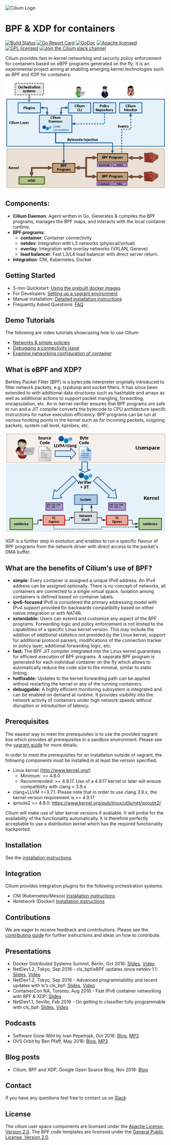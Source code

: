![Cilium Logo](https://cdn.rawgit.com/cilium/cilium/master/Documentation/images/cilium.svg)
# BPF & XDP for containers

[![Build Status](https://jenkins.cilium.io/job/cilium/job/cilium/job/master/badge/icon)](https://jenkins.cilium.io/job/cilium/job/cilium/job/master/)
[![Go Report Card](https://goreportcard.com/badge/github.com/cilium/cilium)](https://goreportcard.com/report/github.com/cilium/cilium)
[![GoDoc](https://godoc.org/github.com/cilium/cilium?status.svg)](https://godoc.org/github.com/cilium/cilium)
[![Apache licensed](https://img.shields.io/badge/license-Apache-blue.svg)](https://github.com/cilium/cilium/blob/master/LICENSE)
[![GPL licensed](https://img.shields.io/badge/license-GPL-blue.svg)](https://github.com/cilium/cilium/blob/master/bpf/COPYING)
[![Join the Cilium slack channel](https://cilium.herokuapp.com/badge.svg)](https://cilium.herokuapp.com/)

Cilium provides fast in-kernel networking and security policy enforcement for
containers based on eBPF programs generated on the fly. It is an experimental
project aiming at enabling emerging kernel technologies such as BPF and XDP
for containers.

<p align="center">
   <img src="Documentation/images/cilium-arch.png" />
</p>

## Components:
  * **Cilium Daemon**: Agent written in Go. Generates & compiles the BPF
    programs, manages the BPF maps, and interacts with the local container
    runtime.
  * **BPF programs**:
    * **container**: Container connectivity
    * **netdev**: Integration with L3 networks (physical/virtual)
    * **overlay**: Integration with overlay networks (VXLAN, Geneve)
    * **load balancer**: Fast L3/L4 load balancer with direct server return.
  * **Integration**: CNI, Kubernetes, Docker

## Getting Started

 * 5-min Quickstart: [Using the prebuilt docker images](examples/docker-compose/README.md)
 * For Developers: [Setting up a vagrant environment](Documentation/vagrant.rst)
 * Manual installation: [Detailed installation instructions](Documentation/installation.rst)
 * Frequently Asked Questions: [FAQ](https://github.com/cilium/cilium/issues?utf8=%E2%9C%93&q=is%3Aissue%20label%3Aquestion%20)

## Demo Tutorials

The following are video tutorials showcasing how to use Cilium:

 * [Networks & simple policies](https://asciinema.org/a/83373)
 * [Debugging a connectivity issue](https://asciinema.org/a/83376)
 * [Examine networking configuration of container](https://asciinema.org/a/83372)

## What is eBPF and XDP?

Berkley Packet Filter (BPF) is a bytecode interpreter orignially introduced
to filter network packets, e.g. tcpdump and socket filters. It has since been
extended to with additional data structures such as hashtable and arrays as
well as additional actions to support packet mangling, forwarding,
encapsulation, etc. An in-kernel verifier ensures that BPF programs are safe
to run and a JIT compiler converts the bytecode to CPU architecture specifc
instructions for native execution efficiency. BPF programs can be run at
various hooking points in the kernel such as for incoming packets, outgoing
packets, system call level, kprobes, etc.

<p align="center">
   <img src="Documentation/images/bpf-overview.png" width="508" />
</p>

XDP is a further step in evolution and enables to run a specific flavour of
BPF programs from the network driver with direct access to the packet's DMA
buffer.

## What are the benefits of Cilium's use of BPF?

 * **simple:**
   Every container is assigned a unique IPv6 address. An IPv4 address can be
   assigned optionally. There is no concept of networks, all containers are
   connected to a single virtual space. Isolation among containers is defined
   based on container labels.
 * **ipv6-focused**
   IPv6 is considered the primary addressing model with IPv4 support provided
   for backwards compatibility based on either native integration or with
   NAT46.
 * **extendable:**
   Users can extend and customize any aspect of the BPF programs. Forwarding
   logic and policy enforcement is not limited to the capabilities of a
   specific Linux kernel version. This may include the addition of additional
   statistics not provided by the Linux kernel, support for additional protocol
   parsers, modifications of the connection tracker or policy layer, additional
   forwarding logic, etc.
 * **fast:**
   The BPF JIT compiler integrated into the Linux kernel guarantees for
   efficient execution of BPF programs. A separate BPF program is generated for
   each individual container on the fly which allows to automatically reduce the
   code size to the minimal, similar to static linking.
 * **hotfixable:**
   Updates to the kernel forwarding path can be applied without restarting the
   kernel or any of the running containers.
 * **debuggable:**
   A highly efficient monitoring subsystem is integrated and can be enabled on
   demand at runtime. It provides visibility into the network activity of
   containers under high network speeds without disruption or introduction of
   latency.

## Prerequisites

The easiest way to meet the prerequisites is to use the provided vagrant box
which provides all prerequisites in a sandbox environment. Please see the
[vagrant guide](doc/vagrant.md) for more details.

In order to meet the prerequisites for an installation outside of vagrant,
the following components must be installed in at least the version specified:

 * Linux kernel (http://www.kernel.org/)
    * Minimum: >= 4.8.0
    * Recommended: >= 4.9.17. Use of a 4.9.17 kernel or later will ensure
      compatibility with clang > 3.9.x
 * clang+LLVM >=3.7.1. Please note that in order to use clang 3.9.x, the
   kernel version requirement is >= 4.9.17
 * iproute2 >= 4.8.0: https://www.kernel.org/pub/linux/utils/net/iproute2/

Cilium will make use of later kernel versions if available. It will probe
for the availability of the functionality automatically. It is therefore
perfectly acceptable to use a distribution kernel which has the required
functionality backported.

## Installation

See the [installation instructions](Documentation/installation.md).

## Integration

Cilium provides integration plugins for the following orchestration systems:
  * CNI (Kubernetes/Mesos) [Installation instructions](examples/kubernetes/README.md)
  * libnetwork (Docker) [Installation instructions](Documentation/docker.md)

## Contributions

We are eager to receive feedback and contributions. Please see the
[contributing guide](Documentation/contributing.md) for further instructions and ideas
on how to contribute.

## Presentations

 * Docker Distributed Systems Summit, Berlin, Oct 2016: [Slides](http://www.slideshare.net/Docker/cilium-bpf-xdp-for-containers-66969823), [Video](https://www.youtube.com/watch?v=TnJF7ht3ZYc&list=PLkA60AVN3hh8oPas3cq2VA9xB7WazcIgs&index=7)
 * NetDev1.2, Tokyo, Sep 2016 - cls_bpf/eBPF updates since netdev 1.1: [Slides](http://borkmann.ch/talks/2016_tcws.pdf), [Video](https://youtu.be/gwzaKXWIelc?t=12m55s)
 * NetDev1.2, Tokyo, Sep 2016 - Advanced programmability and recent updates with tc’s cls_bpf: [Slides](http://borkmann.ch/talks/2016_netdev2.pdf), [Video](https://www.youtube.com/watch?v=GwT9hRiqdUo)
 * ContainerCon NA, Toronto, Aug 2016 - Fast IPv6 container networking with BPF & XDP: [Slides](http://www.slideshare.net/ThomasGraf5/cilium-fast-ipv6-container-networking-with-bpf-and-xdp)
 * NetDev1.1, Seville, Feb 2016 - On getting tc classifier fully programmable with cls_bpf: [Slides](http://borkmann.ch/talks/2016_netdev.pdf), [Video](https://www.youtube.com/watch?v=KHXxSN5vwHY)

## Podcasts

 * Software Gone Wild by Ivan Pepelnjak, Oct 2016: [Blog](http://blog.ipspace.net/2016/10/fast-linux-packet-forwarding-with.html), [MP3](http://media.blubrry.com/ipspace/stream.ipspace.net/nuggets/podcast/Show_64-Cilium_with_Thomas_Graf.mp3)
 * OVS Orbit by Ben Pfaff, May 2016: [Blog](https://ovsorbit.benpfaff.org/#e4), [MP3](https://ovsorbit.benpfaff.org/episode-4.mp3)

## Blog posts

 * Cilium, BPF and XDP, Google Open Source Blog, Nov 2016: [Blog](https://opensource.googleblog.com/2016/11/cilium-networking-and-security.html)

## Contact

If you have any questions feel free to contact us on [Slack](https://cilium.herokuapp.com/)

## License

The cilium user space components are licensed under the
[Apache License, Version 2.0](LICENSE). The BPF code templates are licensed
under the [General Public License, Version 2.0](bpf/COPYING).
